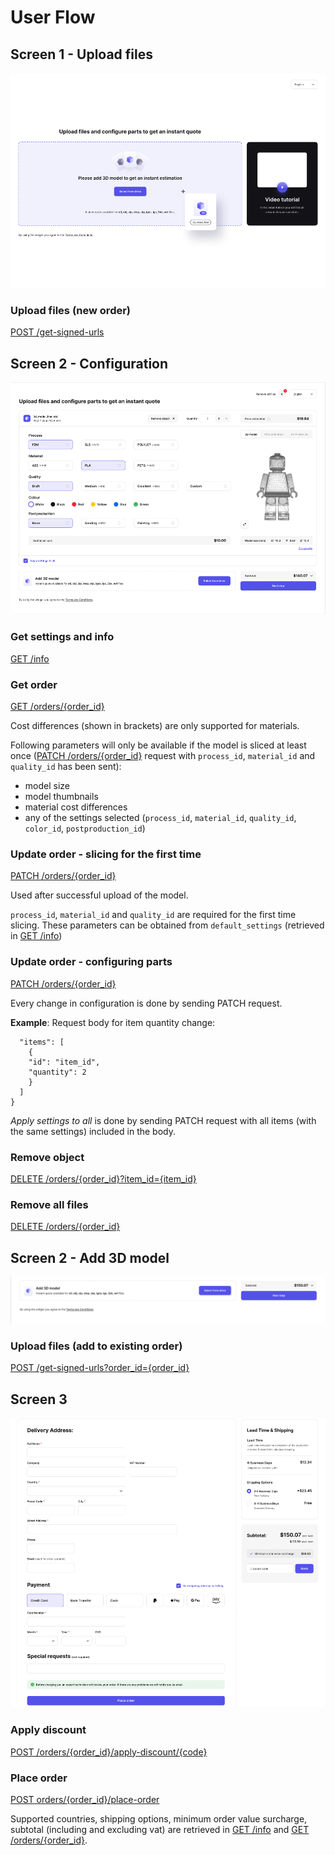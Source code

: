 # User Flow

## Screen 1 - Upload files

![screen1](./screens/screen1.png)

### Upload files (new order)
[POST /get-signed-urls](../reference/ctq-widget-api.v1.yaml/paths/~1get-signed-urls/post)

## Screen 2 - Configuration

![screen2-1](./screens/screen2-1.png)

### Get settings and info

[GET /info](../reference/ctq-widget-api.v1.yaml/paths/~1info/get)

### Get order

[GET /orders/{order_id}](../reference/ctq-widget-api.v1.yaml/paths/~1orders~1%7Border_id%7D/get)

Cost differences (shown in brackets) are only supported for materials.

Following parameters will only be available if the model is sliced at least once ([PATCH /orders/{order_id}](../reference/ctq-widget-api.v1.yaml/paths/~1orders~1%7Border_id%7D/patch) request with ```process_id```, ```material_id``` and ```quality_id``` has been sent):
- model size
- model thumbnails
- material cost differences
- any of the settings selected (```process_id```, ```material_id```, ```quality_id```, ```color_id```, ```postproduction_id```)

### Update order - slicing for the first time

[PATCH /orders/{order_id}](../reference/ctq-widget-api.v1.yaml/paths/~1orders~1%7Border_id%7D/patch)

Used after successful upload of the model. 

```process_id```, ```material_id``` and ```quality_id```
are required for the first time slicing. These parameters can be obtained from ```default_settings``` (retrieved in [GET /info](../reference/ctq-widget-api.v1.yaml/paths/~1info/get))

### Update order - configuring parts

[PATCH /orders/{order_id}](../reference/ctq-widget-api.v1.yaml/paths/~1orders~1%7Border_id%7D/patch)

Every change in configuration is done by sending PATCH request. 

**Example**: Request body for item quantity change:
```{
  "items": [
    {
    "id": "item_id",
    "quantity": 2
    }     
  ]
}
```

*Apply settings to all* is done by sending PATCH request with all items (with the same settings) included in the body.

### Remove object

[DELETE /orders/{order_id}?item_id={item_id}](../reference/ctq-widget-api.v1.yaml/paths/~1orders~1%7Border_id%7D/delete)

### Remove all files

[DELETE /orders/{order_id}](../reference/ctq-widget-api.v1.yaml/paths/~1orders~1%7Border_id%7D/delete)


## Screen 2 - Add 3D model

![screen2-2](./screens/screen2-2.png)

### Upload files (add to existing order)

[POST /get-signed-urls?order_id={order_id}](../reference/ctq-widget-api.v1.yaml/paths/~1get-signed-urls/post)


## Screen 3

![screen3](./screens/screen3.png)

### Apply discount

[POST /orders/{order_id}/apply-discount/{code}](../reference/ctq-widget-api.v1.yaml/paths/~1orders~1%7Border_id%7D~1apply-discount~1%7Bcode%7D/post)

### Place order

[POST orders/{order_id}/place-order](../reference/ctq-widget-api.v1.yaml/paths/~1orders~1%7Border_id%7D~1place-order/post)

Supported countries, shipping options, minimum order value surcharge, subtotal (including and excluding vat) are retrieved in [GET /info](../reference/ctq-widget-api.v1.yaml/paths/~1info/get) and [GET /orders/{order_id}](../reference/ctq-widget-api.v1.yaml/paths/~1orders~1%7Border_id%7D/get).
